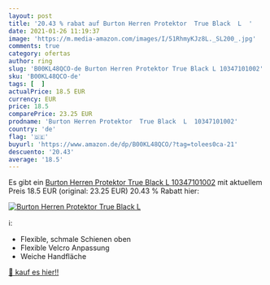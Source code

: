 ```yaml
---
layout: post
title: '20.43 % rabat auf Burton Herren Protektor  True Black  L  '
date: 2021-01-26 11:19:37
image: 'https://m.media-amazon.com/images/I/51RhmyKJz8L._SL200_.jpg'
comments: true
category: ofertas
author: ring
slug: 'B00KL48QCO-de Burton Herren Protektor True Black L 10347101002'
sku: 'B00KL48QCO-de'
tags: [  ]
actualPrice: 18.5 EUR
currency: EUR
price: 18.5
comparePrice: 23.25 EUR
prodname: 'Burton Herren Protektor  True Black  L  10347101002'
country: 'de'
flag: '🇩🇪'
buyurl: 'https://www.amazon.de/dp/B00KL48QCO/?tag=tolees0ca-21'
descuento: '20.43'
average: '18.5'
---
```


Es gibt ein [Burton Herren Protektor  True Black  L  10347101002](https://www.amazon.de/dp/B00KL48QCO/?tag=tolees0ca-21) mit aktuellem Preis 18.5 EUR (original: 23.25 EUR) 20.43 % Rabatt hier:

[![Burton Herren Protektor  True Black  L  ](https://m.media-amazon.com/images/I/51RhmyKJz8L._SL200_.jpg)](https://www.amazon.de/dp/B00KL48QCO/?tag=tolees0ca-21)

ℹ️:

- Flexible, schmale Schienen oben
- Flexible Velcro Anpassung
- Weiche Handfläche

[🛒 kauf es hier!!](https://www.amazon.de/dp/B00KL48QCO/?tag=tolees0ca-21)
